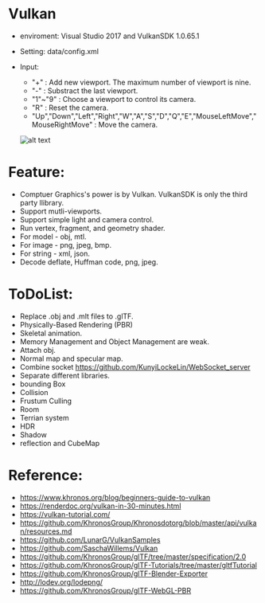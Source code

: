 # Vulkan

  - enviroment: Visual Studio 2017 and VulkanSDK 1.0.65.1
  - Setting: data/config.xml
  - Input:
    - "+" : Add new viewport. The maximum number of viewport is nine.
    - "-" : Substract the last viewport.
    - "1"~"9" : Choose a viewport to control its camera.
    - "R" : Reset the camera.
    - "Up","Down","Left","Right","W","A","S","D","Q","E","MouseLeftMove","MouseRightMove" : Move the camera.
    
    ![alt text](https://github.com/KunyiLockeLin/Vulkan/blob/master/sample01.jpg)
    
# Feature:
  - Comptuer Graphics's power is by Vulkan. VulkanSDK is only the third party llibrary.
  - Support mutli-viewports.
  - Support simple light and camera control.
  - Run vertex, fragment, and geometry shader.
  - For model  - obj, mtl.
  - For image  - png, jpeg, bmp.
  - For string - xml, json.
  - Decode deflate, Huffman code, png, jpeg.
  
# ToDoList:
  - Replace .obj and .mlt files to .glTF.
  - Physically-Based Rendering (PBR)
  - Skeletal animation.
  - Memory Management and Object Management are weak.
  - Attach obj.
  - Normal map and specular map.
  - Combine socket https://github.com/KunyiLockeLin/WebSocket_server
  - Separate different libraries.
  - bounding Box
  - Collision
  - Frustum Culling
  - Room
  - Terrian system
  - HDR
  - Shadow
  - reflection and CubeMap
 
# Reference:
  - https://www.khronos.org/blog/beginners-guide-to-vulkan
  - https://renderdoc.org/vulkan-in-30-minutes.html
  - https://vulkan-tutorial.com/
  - https://github.com/KhronosGroup/Khronosdotorg/blob/master/api/vulkan/resources.md
  - https://github.com/LunarG/VulkanSamples
  - https://github.com/SaschaWillems/Vulkan
  - https://github.com/KhronosGroup/glTF/tree/master/specification/2.0
  - https://github.com/KhronosGroup/glTF-Tutorials/tree/master/gltfTutorial
  - https://github.com/KhronosGroup/glTF-Blender-Exporter
  - http://lodev.org/lodepng/
  - https://github.com/KhronosGroup/glTF-WebGL-PBR
